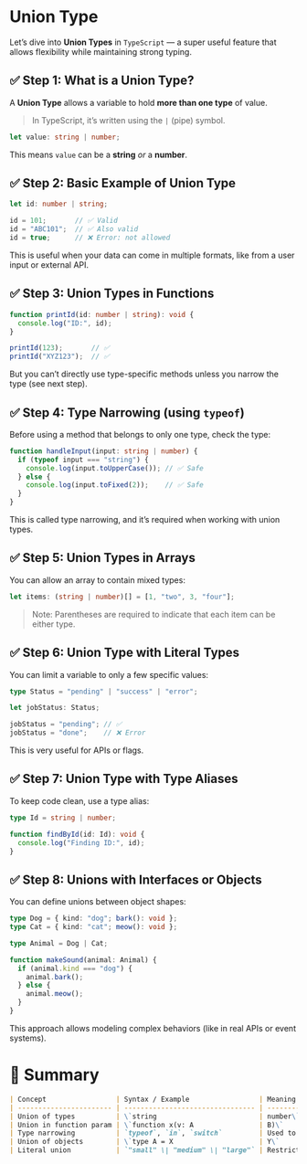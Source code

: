 # Union Type

Let’s dive into **Union Types** in `TypeScript` — a super useful feature that allows flexibility while maintaining strong typing.

## ✅ Step 1: What is a Union Type?

A **Union Type** allows a variable to hold **more than one type** of value.

 > In TypeScript, it’s written using the `|` (pipe) symbol.
```ts
let value: string | number;
```
This means `value` can be a **string** *or* a **number**.
## ✅ Step 2: Basic Example of Union Type
```ts
let id: number | string;

id = 101;       // ✅ Valid
id = "ABC101";  // ✅ Also valid
id = true;      // ❌ Error: not allowed
```
This is useful when your data can come in multiple formats, like from a user input or external API.
## ✅ Step 3: Union Types in Functions
```ts
function printId(id: number | string): void {
  console.log("ID:", id);
}

printId(123);       // ✅
printId("XYZ123");  // ✅
```
But you can’t directly use type-specific methods unless you narrow the type (see next step).
## ✅ Step 4: Type Narrowing (using `typeof`)

Before using a method that belongs to only one type, check the type:
```ts
function handleInput(input: string | number) {
  if (typeof input === "string") {
    console.log(input.toUpperCase()); // ✅ Safe
  } else {
    console.log(input.toFixed(2));    // ✅ Safe
  }
}
```
This is called type narrowing, and it’s required when working with union types.
## ✅ Step 5: Union Types in Arrays

You can allow an array to contain mixed types:
```ts
let items: (string | number)[] = [1, "two", 3, "four"];
```
> Note: Parentheses are required to indicate that each item can be either type.

## ✅ Step 6: Union Type with Literal Types

You can limit a variable to only a few specific values:
```ts
type Status = "pending" | "success" | "error";

let jobStatus: Status;

jobStatus = "pending"; // ✅
jobStatus = "done";    // ❌ Error
```
This is very useful for APIs or flags.
## ✅ Step 7: Union Type with Type Aliases

To keep code clean, use a type alias:
```ts
type Id = string | number;

function findById(id: Id): void {
  console.log("Finding ID:", id);
}
```
## ✅ Step 8: Unions with Interfaces or Objects

You can define unions between object shapes:
```ts
type Dog = { kind: "dog"; bark(): void };
type Cat = { kind: "cat"; meow(): void };

type Animal = Dog | Cat;

function makeSound(animal: Animal) {
  if (animal.kind === "dog") {
    animal.bark();
  } else {
    animal.meow();
  }
}
```
This approach allows modeling complex behaviors (like in real APIs or event systems).

# 🧠 Summary
```md
| Concept                 | Syntax / Example                 | Meaning                                  |                                |
| ----------------------- | -------------------------------- | ---------------------------------------- | ------------------------------ |
| Union of types          | \`string                         | number\`                                 | Variable can be either type    |
| Union in function param | \`function x(v: A                | B)\`                                     | Input can be A or B            |
| Type narrowing          | `typeof`, `in`, `switch`         | Used to safely access properties/methods |                                |
| Union of objects        | \`type A = X                     | Y\`                                      | Polymorphism using union types |
| Literal union           | `"small" \| "medium" \| "large"` | Restrict value to specific strings       |                                |

```
